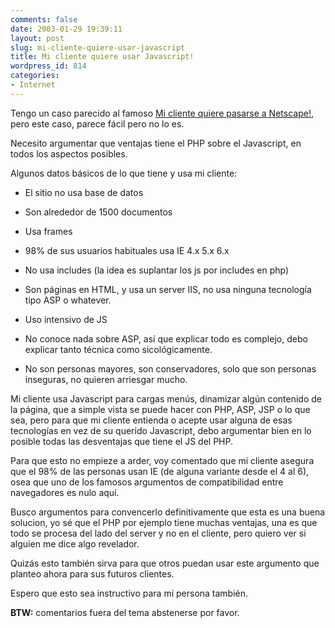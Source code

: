 ```yaml
---
comments: false
date: 2003-01-29 19:39:11
layout: post
slug: mi-cliente-quiere-usar-javascript
title: Mi cliente quiere usar Javascript!
wordpress_id: 814
categories:
- Internet
---
```


Tengo un caso parecido al famoso [Mi cliente quiere pasarse a Netscape!](http://www.minid.net/archives/000860.php), pero este caso, parece fácil pero no lo es.





Necesito argumentar que ventajas tiene el PHP sobre el Javascript, en todos los aspectos posibles.





Algunos datos básicos de lo que tiene y usa mi cliente:





  


  * El sitio no usa base de datos


  * Son alrededor de 1500 documentos


  * Usa frames


  * 98% de sus usuarios habituales usa IE 4.x 5.x 6.x


  * No usa includes (la idea es suplantar los js por includes en php)


  * Son páginas en HTML, y usa un server IIS, no usa ninguna tecnología tipo ASP o whatever.


  * Uso intensivo de JS


  * No conoce nada sobre ASP, así que explicar todo es complejo, debo explicar tanto técnica como sicológicamente.


  * No son personas mayores, son conservadores, solo que son personas inseguras, no quieren arriesgar mucho.





Mi cliente usa Javascript para cargas menús, dinamizar algún contenido de la página, que a simple vista se puede hacer con PHP, ASP, JSP o lo que sea, pero para que mi cliente entienda o acepte usar alguna de esas tecnologías en vez de su querido Javascript, debo argumentar bien en lo posible todas las desventajas que tiene el JS del PHP.





Para que esto no empieze a arder, voy comentado que mi cliente asegura que el 98% de las personas usan IE (de alguna variante desde el 4 al 6), osea que uno de los famosos argumentos de compatibilidad entre navegadores es nulo aquí.





Busco argumentos para convencerlo definitivamente que esta es una buena solucion, yo sé que el PHP por ejemplo tiene muchas ventajas, una es que todo se procesa del lado del server y no en el cliente, pero quiero ver si alguien me dice algo revelador.





Quizás esto también sirva para que otros puedan usar este argumento que planteo ahora para sus futuros clientes.





Espero que esto sea instructivo para mi persona también.





**BTW:** comentarios fuera del tema abstenerse por favor.




 
